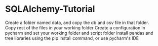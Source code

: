 # SQLAlchemy-Tutorial
Create a folder named data, and copy the db and csv file in that folder. 
Copy rest of the files in your working folder
Create a configuration in pycharm and set your working folder and script folder
Install pandas and tree libraries using the pip install command, or use pycharm's IDE
